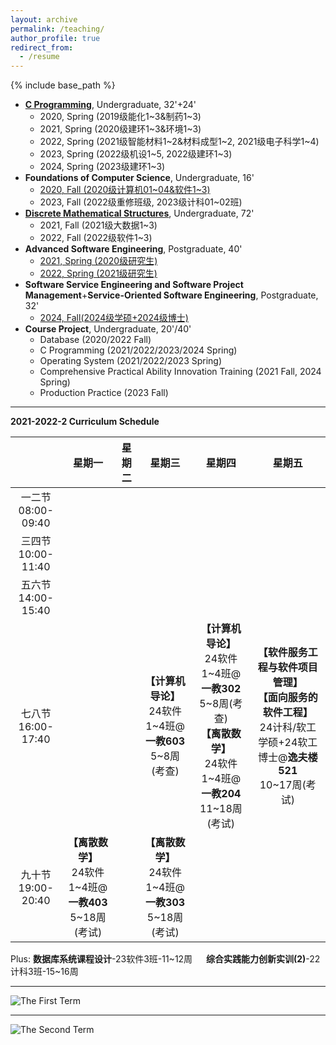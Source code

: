 ```yaml
---
layout: archive
permalink: /teaching/
author_profile: true
redirect_from:
  - /resume
---
```


{% include base_path %}

* [**C Programming**](http://guoshengkang.github.io/teaching/spring-c-programming), Undergraduate, 32'+24'
  * 2020, Spring (2019级能化1~3&制药1~3)
  * 2021, Spring (2020级建环1~3&环境1~3)
  * 2022, Spring (2021级智能材料1~2&材料成型1~2, 2021级电子科学1~4)
  * 2023, Spring (2022级机设1~5, 2022级建环1~3)
  * 2024, Spring (2023级建环1~3)
* **Foundations of Computer Science**, Undergraduate, 16'
  * [2020, Fall (2020级计算机01~04&软件1~3)](http://guoshengkang.github.io/teaching/2020-fall-foundations-of-computer-science)  
  * 2023, Fall (2022级重修班级, 2023级计科01~02班)
* [**Discrete Mathematical Structures**](http://guoshengkang.github.io/teaching/fall-discrete-mathematical-structures), Undergraduate, 72'
  * 2021, Fall (2021级大数据1~3)
  * 2022, Fall (2022级软件1~3)
* **Advanced Software Engineering**, Postgraduate, 40'
  * [2021, Spring (2020级研究生)](http://guoshengkang.github.io/teaching/2021-spring-advanced-software-engineering)
  * [2022, Spring (2021级研究生)](http://guoshengkang.github.io/teaching/2022-spring-advanced-software-engineering)
* **Software Service Engineering and Software Project Management**+**Service-Oriented Software Engineering**, Postgraduate, 32'
  * [2024, Fall(2024级学硕+2024级博士)](http://guoshengkang.github.io/teaching/2024-fall-advanced-service-oriented-software-engineering)
* **Course Project**, Undergraduate, 20'/40'
  * Database (2020/2022 Fall)
  * C Programming (2021/2022/2023/2024 Spring)
  * Operating System (2021/2022/2023 Spring)
  * Comprehensive Practical Ability Innovation Training (2021 Fall, 2024 Spring)
  * Production Practice (2023 Fall)

- - -

**2021-2022-2 Curriculum Schedule**

|        |星期一|星期二|星期三|星期四|星期五|
| :----: | :----: | :----: | :----: | :----: | :----: |
|一二节<br>08:00-09:40|	| | |	 |	|
  |三四节<br>10:00-11:40|	|  |  |  |  |
|五六节<br>14:00-15:40|  |	 |  | |  |
|七八节<br>16:00-17:40|  |  |**【计算机导论】**<br>24软件1~4班@**一教603**<br>5~8周(考查)|**【计算机导论】**<br>24软件1~4班@**一教302**<br>5~8周(考查)<br>**【离散数学】**<br>24软件1~4班@**一教204**<br>11~18周(考试)|**【软件服务工程与软件项目管理】**<br>**【面向服务的软件工程】**<br>24计科/软工学硕+24软工博士@**逸夫楼521**<br>10~17周(考试)|
|九十节<br>19:00-20:40|**【离散数学】**<br>24软件1~4班@**一教403**<br>5~18周(考试)|  |**【离散数学】**<br>24软件1~4班@**一教303**<br>5~18周(考试)|  |  |

Plus: **数据库系统课程设计**-23软件3班-11~12周 &emsp; **综合实践能力创新实训(2)**-22计科3班-15~16周
- - -

![The First Term](http://guoshengkang.github.io/files/The_First_Term.jpg)  
- - -
![The Second Term](http://guoshengkang.github.io/files/The_Second_Term.jpg) 
